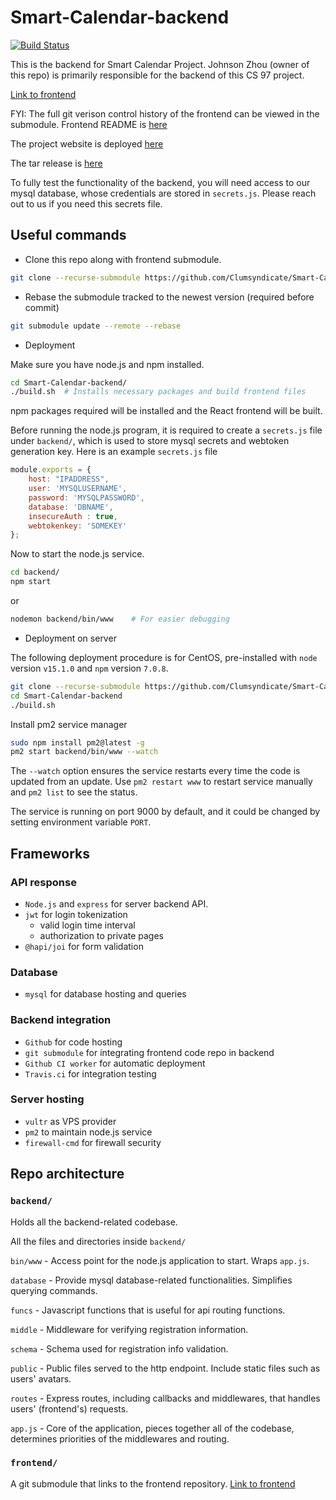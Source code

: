 # Smart-Calendar-backend

[![Build Status](https://travis-ci.org/Clumsyndicate/Smart-Calendar-backend.svg?branch=main)](https://travis-ci.org/Clumsyndicate/Smart-Calendar-backend)

This is the backend for Smart Calendar Project. 
Johnson Zhou (owner of this repo) is primarily responsible for the backend of this CS 97 project. 

[Link to frontend](https://github.com/Clumsyndicate/Smart-Calendar-Frontend)

FYI: The full git verison control history of the frontend can be viewed in the submodule. Frontend README is [here](frontend/README.md)

The project website is deployed [here](http://149.28.86.112:9000/)

The tar release is [here](https://github.com/Clumsyndicate/Smart-Calendar-backend/releases/tag/v1.0)

To fully test the functionality of the backend, you will need access to our mysql database, whose credentials are stored in `secrets.js`. Please reach out to us if you need this secrets file.

## Useful commands

- Clone this repo along with frontend submodule.

```bash
git clone --recurse-submodule https://github.com/Clumsyndicate/Smart-Calendar-backend.git
```

- Rebase the submodule tracked to the newest version (required before commit)

```bash
git submodule update --remote --rebase
```

- Deployment

Make sure you have node.js and npm installed.

```bash
cd Smart-Calendar-backend/
./build.sh  # Installs necessary packages and build frontend files
```

npm packages required will be installed and the React frontend will be built.

Before running the node.js program, it is required to create a `secrets.js` file under `backend/`, which is used to store mysql secrets and webtoken generation key.
Here is an example `secrets.js` file

```js
module.exports = {
    host: "IPADDRESS",
    user: 'MYSQLUSERNAME',
    password: 'MYSQLPASSWORD',
    database: 'DBNAME',
    insecureAuth : true,
    webtokenkey: 'SOMEKEY'
};
```

Now to start the node.js service.

```bash
cd backend/
npm start
```
or

```bash
nodemon backend/bin/www    # For easier debugging
```

- Deployment on server

The following deployment procedure is for CentOS, pre-installed with `node` version `v15.1.0` and `npm` version `7.0.8`. 

```bash
git clone --recurse-submodule https://github.com/Clumsyndicate/Smart-Calendar-backend.git
cd Smart-Calendar-backend
./build.sh
```

Install pm2 service manager

```bash
sudo npm install pm2@latest -g
pm2 start backend/bin/www --watch
```

The `--watch` option ensures the service restarts every time the code is updated from an update. 
Use `pm2 restart www` to restart service manually and `pm2 list` to see the status.

The service is running on port 9000 by default, and it could be changed by setting environment variable `PORT`.

## Frameworks

### API response

- `Node.js` and `express` for server backend API. 
- `jwt` for login tokenization
    * valid login time interval
    * authorization to private pages
- `@hapi/joi` for form validation 

### Database

- `mysql` for database hosting and queries

### Backend integration

- `Github` for code hosting
- `git submodule` for integrating frontend code repo in backend
- `Github CI worker` for automatic deployment
- `Travis.ci` for integration testing

### Server hosting

- `vultr` as VPS provider
- `pm2` to maintain node.js service
- `firewall-cmd` for firewall security


## Repo architecture

### `backend/` 

Holds all the backend-related codebase. 

All the files and directories inside `backend/`

`bin/www` - Access point for the node.js application to start. Wraps `app.js`.

`database` - Provide mysql database-related functionalities. Simplifies querying commands.

`funcs` - Javascript functions that is useful for api routing functions. 

`middle` - Middleware for verifying registration information.

`schema` - Schema used for registration info validation.

`public` - Public files served to the http endpoint. Include static files such as users' avatars.

`routes` - Express routes, including callbacks and middlewares, that handles users' (frontend's) requests. 

`app.js` - Core of the application, pieces together all of the codebase, determines priorities of the middlewares and routing.


### `frontend/`

A git submodule that links to the frontend repository. 
[Link to frontend](https://github.com/Clumsyndicate/Smart-Calendar-Frontend)
